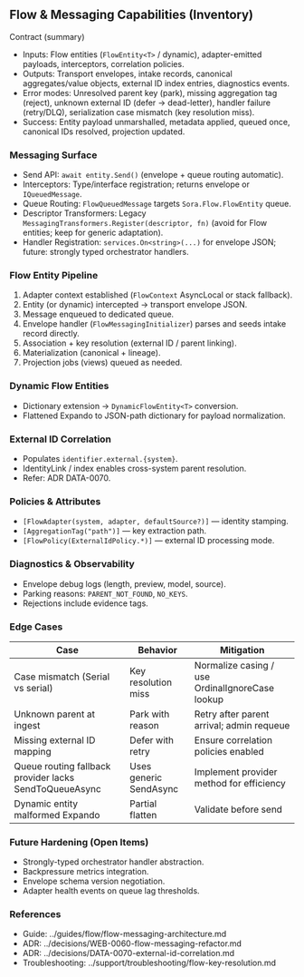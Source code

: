 ﻿## Flow & Messaging Capabilities (Inventory)

Contract (summary)
- Inputs: Flow entities (`FlowEntity<T>` / dynamic), adapter-emitted payloads, interceptors, correlation policies.
- Outputs: Transport envelopes, intake records, canonical aggregates/value objects, external ID index entries, diagnostics events.
- Error modes: Unresolved parent key (park), missing aggregation tag (reject), unknown external ID (defer → dead-letter), handler failure (retry/DLQ), serialization case mismatch (key resolution miss).
- Success: Entity payload unmarshalled, metadata applied, queued once, canonical IDs resolved, projection updated.

### Messaging Surface
- Send API: `await entity.Send()` (envelope + queue routing automatic).
- Interceptors: Type/interface registration; returns envelope or `IQueuedMessage`.
- Queue Routing: `FlowQueuedMessage` targets `Sora.Flow.FlowEntity` queue.
- Descriptor Transformers: Legacy `MessagingTransformers.Register(descriptor, fn)` (avoid for Flow entities; keep for generic adaptation).
- Handler Registration: `services.On<string>(...)` for envelope JSON; future: strongly typed orchestrator handlers.

### Flow Entity Pipeline
1. Adapter context established (`FlowContext` AsyncLocal or stack fallback).
2. Entity (or dynamic) intercepted → transport envelope JSON.
3. Message enqueued to dedicated queue.
4. Envelope handler (`FlowMessagingInitializer`) parses and seeds intake record directly.
5. Association + key resolution (external ID / parent linking).
6. Materialization (canonical + lineage).
7. Projection jobs (views) queued as needed.

### Dynamic Flow Entities
- Dictionary extension → `DynamicFlowEntity<T>` conversion.
- Flattened Expando to JSON-path dictionary for payload normalization.

### External ID Correlation
- Populates `identifier.external.{system}`.
- IdentityLink / index enables cross-system parent resolution.
- Refer: ADR DATA-0070.

### Policies & Attributes
- `[FlowAdapter(system, adapter, defaultSource?)]` — identity stamping.
- `[AggregationTag("path")]` — key extraction path.
- `[FlowPolicy(ExternalIdPolicy.*)]` — external ID processing mode.

### Diagnostics & Observability
- Envelope debug logs (length, preview, model, source).
- Parking reasons: `PARENT_NOT_FOUND`, `NO_KEYS`.
- Rejections include evidence tags.

### Edge Cases
| Case | Behavior | Mitigation |
|------|----------|-----------|
| Case mismatch (Serial vs serial) | Key resolution miss | Normalize casing / use OrdinalIgnoreCase lookup |
| Unknown parent at ingest | Park with reason | Retry after parent arrival; admin requeue |
| Missing external ID mapping | Defer with retry | Ensure correlation policies enabled |
| Queue routing fallback provider lacks SendToQueueAsync | Uses generic SendAsync | Implement provider method for efficiency |
| Dynamic entity malformed Expando | Partial flatten | Validate before send |

### Future Hardening (Open Items)
- Strongly-typed orchestrator handler abstraction.
- Backpressure metrics integration.
- Envelope schema version negotiation.
- Adapter health events on queue lag thresholds.

### References
- Guide: ../guides/flow/flow-messaging-architecture.md
- ADR: ../decisions/WEB-0060-flow-messaging-refactor.md
- ADR: ../decisions/DATA-0070-external-id-correlation.md
- Troubleshooting: ../support/troubleshooting/flow-key-resolution.md
